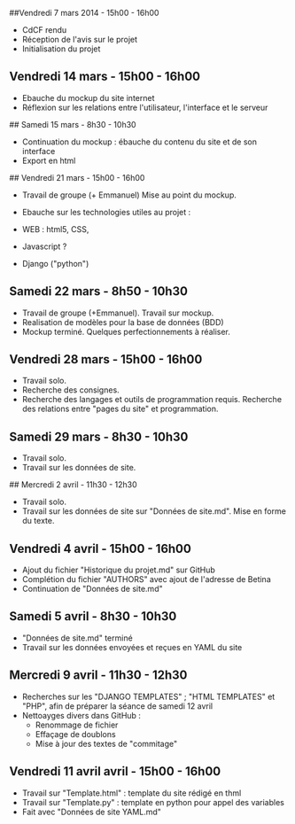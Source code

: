 ##Vendredi 7 mars 2014 - 15h00 - 16h00


- CdCF rendu
- Réception de l'avis sur le projet
- Initialisation du projet


## Vendredi 14 mars - 15h00 - 16h00


- Ebauche du mockup du site internet
- Réflexion sur les relations entre l'utilisateur, l'interface et le serveur


## Samedi 15 mars - 8h30 - 10h30


- Continuation du mockup : ébauche du contenu du site et de son interface
- Export en html


## Vendredi 21 mars - 15h00 - 16h00


- Travail de groupe (+ Emmanuel) Mise au point du mockup.
- Ebauche sur les technologies utiles au projet : 

- WEB : html5, CSS, 
- Javascript ?
- Django ("python")


## Samedi 22 mars - 8h50 - 10h30


- Travail de groupe (+Emmanuel). Travail sur mockup.
- Realisation de modèles pour la base de données (BDD)
- Mockup terminé. Quelques perfectionnements à réaliser.


## Vendredi 28 mars - 15h00 - 16h00


- Travail solo.
- Recherche des consignes. 
- Recherche des langages et outils de programmation requis. Recherche des relations entre "pages du site" et programmation.


## Samedi 29 mars - 8h30 - 10h30


- Travail solo.
- Travail sur les données de site.


## Mercredi 2 avril - 11h30 - 12h30


- Travail solo.
- Travail sur les données de site sur "Données de site.md". Mise en forme du texte.


## Vendredi 4 avril - 15h00 - 16h00


- Ajout du fichier "Historique du projet.md" sur GitHub
- Complétion du fichier "AUTHORS" avec ajout de l'adresse de Betina
- Continuation de "Données de site.md"

## Samedi 5 avril - 8h30 - 10h30

- "Données de site.md" terminé
- Travail sur les données envoyées et reçues en YAML du site

## Mercredi 9 avril - 11h30 - 12h30

- Recherches sur les "DJANGO TEMPLATES" ; "HTML TEMPLATES" et "PHP", afin de préparer la séance de samedi 12 avril
- Nettoayges divers dans GitHub : 
  - Renommage de fichier
  - Effaçage de doublons
  - Mise à jour des textes de "commitage"
  
## Vendredi 11 avril avril - 15h00 - 16h00

- Travail sur "Template.html" : template du site rédigé en thml
- Travail sur "Template.py" : template en python pour appel des variables
- Fait avec "Données de site YAML.md"
